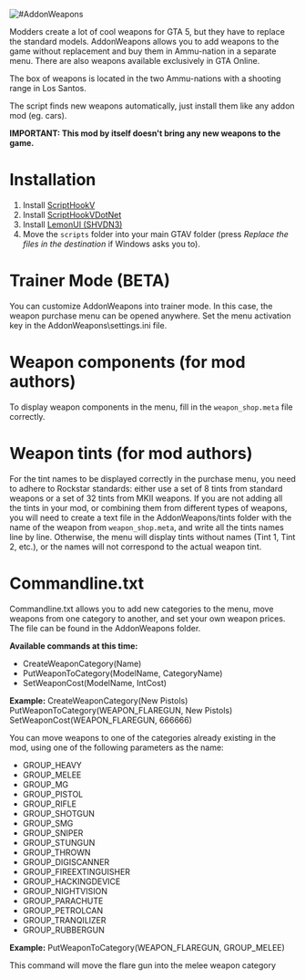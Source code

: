 ![#AddonWeapons](https://gtaforums.com/uploads/monthly_2024_05/AddonWeaponsForums.png.1f4e155eeceb30cbd5f8cc529a5fd7ee.png)

Modders create a lot of cool weapons for GTA 5, but they have to replace the standard models. AddonWeapons allows you to add weapons to the game without replacement and buy them in Ammu-nation in a separate menu. There are also weapons available exclusively in GTA Online.

The box of weapons is located in the two Ammu-nations with a shooting range in Los Santos.

The script finds new weapons automatically, just install them like any addon mod (eg. cars).

**IMPORTANT: This mod by itself doesn't bring any new weapons to the game.**
# Installation
1. Install [ScriptHookV](http://dev-c.com/gtav/scripthookv/)
2. Install [ScriptHookVDotNet](https://github.com/scripthookvdotnet/scripthookvdotnet/releases/latest)
3. Install [LemonUI (SHVDN3)](https://github.com/LemonUIbyLemon/LemonUI/releases/latest)
4. Move the `scripts` folder into your main GTAV folder (press _Replace the files in the destination_ if Windows asks you to).

# Trainer Mode (BETA)
You can customize AddonWeapons into trainer mode. In this case, the weapon purchase menu can be opened anywhere.
Set the menu activation key in the AddonWeapons\settings.ini file.

# Weapon components (for mod authors)
To display weapon components in the menu, fill in the `weapon_shop.meta` file correctly.

# Weapon tints (for mod authors)
For the tint names to be displayed correctly in the purchase menu, you need to adhere to Rockstar standards: either use a set of 8 tints from standard weapons or a set of 32 tints from MKII weapons.
If you are not adding all the tints in your mod, or combining them from different types of weapons, you will need to create a text file in the AddonWeapons/tints folder with the name of the weapon from `weapon_shop.meta`, and write all the tints names line by line. Otherwise, the menu will display tints without names (Tint 1, Tint 2, etc.), or the names will not correspond to the actual weapon tint.

# Commandline.txt

Commandline.txt allows you to add new categories to the menu, move weapons from one category to another, and set your own weapon prices. The file can be found in the AddonWeapons folder.

**Available commands at this time:**
- CreateWeaponCategory(Name)
- PutWeaponToCategory(ModelName, CategoryName)
- SetWeaponCost(ModelName, IntCost)

**Example:**
CreateWeaponCategory(New Pistols)  
PutWeaponToCategory(WEAPON_FLAREGUN, New Pistols)  
SetWeaponCost(WEAPON_FLAREGUN, 666666)  

You can move weapons to one of the categories already existing in the mod, using one of the following parameters as the name:

- GROUP_HEAVY
- GROUP_MELEE
- GROUP_MG
- GROUP_PISTOL
- GROUP_RIFLE
- GROUP_SHOTGUN
- GROUP_SMG
- GROUP_SNIPER
- GROUP_STUNGUN
- GROUP_THROWN
- GROUP_DIGISCANNER
- GROUP_FIREEXTINGUISHER
- GROUP_HACKINGDEVICE
- GROUP_NIGHTVISION
- GROUP_PARACHUTE
- GROUP_PETROLCAN
- GROUP_TRANQILIZER
- GROUP_RUBBERGUN

**Example:**
PutWeaponToCategory(WEAPON_FLAREGUN, GROUP_MELEE)

This command will move the flare gun into the melee weapon category

